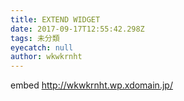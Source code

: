 ```yaml
---
title: EXTEND WIDGET
date: 2017-09-17T12:55:42.298Z
tags: 未分類
eyecatch: null
author: wkwkrnht
---
```

embed http://wkwkrnht.wp.xdomain.jp/
